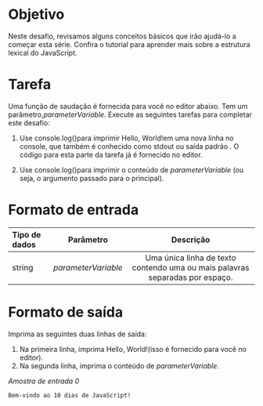 # Objetivo

Neste desafio, revisamos alguns conceitos básicos que irão ajudá-lo a começar esta série. Confira o tutorial para aprender mais sobre a estrutura lexical do JavaScript.

# Tarefa

Uma função de saudação é fornecida para você no editor abaixo. Tem um parâmetro,*parameterVariable*. Execute as seguintes tarefas para completar este desafio:

1. Use console.log()para imprimir Hello, World!em uma nova linha no console, que também é conhecido como stdout ou saída padrão . O código para esta parte da tarefa já é fornecido no editor.

2. Use console.log()para imprimir o conteúdo de *parameterVariable* (ou seja, o argumento passado para o principal).

# Formato de entrada

| Tipo de dados   |      Parâmetro      |  Descrição |
|:----------|:-------------:|:------:|
| string |  *parameterVariable* | Uma única linha de texto contendo uma ou mais palavras separadas por espaço. |

# Formato de saída

Imprima as seguintes duas linhas de saída:

1. Na primeira linha, imprima Hello, World!(isso é fornecido para você no editor).
2. Na segunda linha, imprima o conteúdo de *parameterVariable*.

*Amostra de entrada 0*

```
Bem-vindo ao 10 dias de JavaScript!

```


